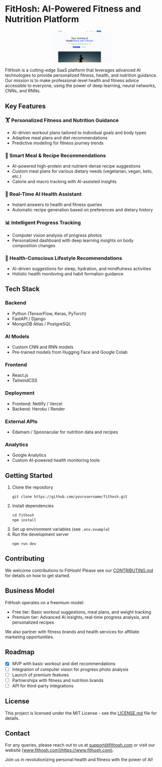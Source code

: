# FitHosh: AI-Powered Fitness and Nutrition Platform

<p align="center">
  <img src="public/Fithosh.png" alt="FitHosh Logo" width="200"/>
</p>

FitHosh is a cutting-edge SaaS platform that leverages advanced AI technologies to provide personalized fitness, health, and nutrition guidance. Our mission is to make professional-level health and fitness advice accessible to everyone, using the power of deep learning, neural networks, CNNs, and RNNs.

## Key Features

### 🏋️ Personalized Fitness and Nutrition Guidance
- AI-driven workout plans tailored to individual goals and body types
- Adaptive meal plans and diet recommendations
- Predictive modeling for fitness journey trends

### 🥗 Smart Meal & Recipe Recommendations
- AI-powered high-protein and nutrient-dense recipe suggestions
- Custom meal plans for various dietary needs (vegetarian, vegan, keto, etc.)
- Calorie and macro tracking with AI-assisted insights

### 💬 Real-Time AI Health Assistant
- Instant answers to health and fitness queries
- Automatic recipe generation based on preferences and dietary history

### 📊 Intelligent Progress Tracking
- Computer vision analysis of progress photos
- Personalized dashboard with deep learning insights on body composition changes

### 🧘 Health-Conscious Lifestyle Recommendations
- AI-driven suggestions for sleep, hydration, and mindfulness activities
- Holistic health monitoring and habit formation guidance

## Tech Stack

### Backend
- Python (TensorFlow, Keras, PyTorch)
- FastAPI / Django
- MongoDB Atlas / PostgreSQL

### AI Models
- Custom CNN and RNN models
- Pre-trained models from Hugging Face and Google Colab

### Frontend
- React.js
- TailwindCSS

### Deployment
- Frontend: Netlify / Vercel
- Backend: Heroku / Render

### External APIs
- Edamam / Spoonacular for nutrition data and recipes

### Analytics
- Google Analytics
- Custom AI-powered health monitoring tools

## Getting Started

1. Clone the repository
   ```
   git clone https://github.com/yourusername/fithosh.git
   ```
2. Install dependencies
   ```
   cd fithosh
   npm install
   ```
3. Set up environment variables (see `.env.example`)
4. Run the development server
   ```
   npm run dev
   ```

## Contributing

We welcome contributions to FitHosh! Please see our [CONTRIBUTING.md](CONTRIBUTING.md) for details on how to get started.

## Business Model

FitHosh operates on a freemium model:
- Free tier: Basic workout suggestions, meal plans, and weight tracking
- Premium tier: Advanced AI insights, real-time progress analysis, and personalized recipes

We also partner with fitness brands and health services for affiliate marketing opportunities.

## Roadmap

- [x] MVP with basic workout and diet recommendations
- [ ] Integration of computer vision for progress photo analysis
- [ ] Launch of premium features
- [ ] Partnerships with fitness and nutrition brands
- [ ] API for third-party integrations

## License

This project is licensed under the MIT License - see the [LICENSE.md](LICENSE.md) file for details.

## Contact

For any queries, please reach out to us at support@fithosh.com or visit our website [www.fithosh.com](https://www.fithosh.com).

Join us in revolutionizing personal health and fitness with the power of AI!
